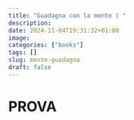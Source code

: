 ```yaml
---
title: "Guadagna con la mente | "
description: 
date: 2024-11-04T19:31:32+01:00
image: 
categories: ["books"]
tags: []
slug: mente-guadagna
draft: false
---
```


# PROVA